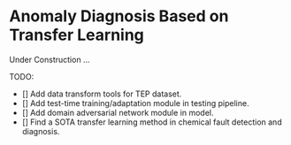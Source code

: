 # Anomaly Diagnosis Based on Transfer Learning

Under Construction ...

TODO:  
- [] Add data transform tools for TEP dataset.  
- [] Add test-time training/adaptation module in testing pipeline.  
- [] Add domain adversarial network module in model.  
- [] Find a SOTA transfer learning method in chemical fault detection and diagnosis.  
